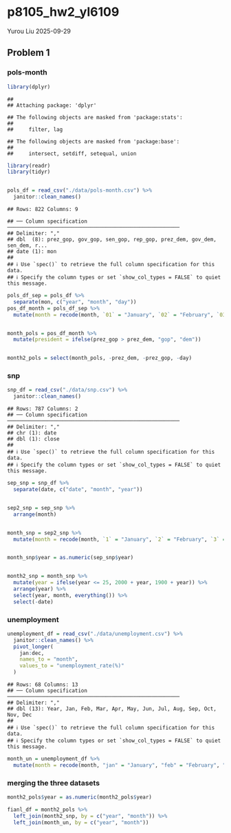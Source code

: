 p8105_hw2_yl6109
================
Yurou Liu
2025-09-29

## Problem 1

### pols-month

``` r
library(dplyr)
```

    ## 
    ## Attaching package: 'dplyr'

    ## The following objects are masked from 'package:stats':
    ## 
    ##     filter, lag

    ## The following objects are masked from 'package:base':
    ## 
    ##     intersect, setdiff, setequal, union

``` r
library(readr)
library(tidyr)


pols_df = read_csv("./data/pols-month.csv") %>%
  janitor::clean_names()
```

    ## Rows: 822 Columns: 9

    ## ── Column specification ────────────────────────────────────────────────────────
    ## Delimiter: ","
    ## dbl  (8): prez_gop, gov_gop, sen_gop, rep_gop, prez_dem, gov_dem, sen_dem, r...
    ## date (1): mon
    ## 
    ## ℹ Use `spec()` to retrieve the full column specification for this data.
    ## ℹ Specify the column types or set `show_col_types = FALSE` to quiet this message.

``` r
pols_df_sep = pols_df %>% 
  separate(mon, c("year", "month", "day")) 
pos_df_month = pols_df_sep %>% 
  mutate(month = recode(month, `01` = "January", `02` = "February", `03` = "March", `04` = "April", `05` = "May", `06` = "June", `07` = "July", `08` = "August", `09` = "September", `10` = "October", `11` = "November", `12` = "December"))


month_pols = pos_df_month %>% 
  mutate(president = ifelse(prez_gop > prez_dem, "gop", "dem")) 


month2_pols = select(month_pols, -prez_dem, -prez_gop, -day)
```

### snp

``` r
snp_df = read_csv("./data/snp.csv") %>% 
  janitor::clean_names()
```

    ## Rows: 787 Columns: 2
    ## ── Column specification ────────────────────────────────────────────────────────
    ## Delimiter: ","
    ## chr (1): date
    ## dbl (1): close
    ## 
    ## ℹ Use `spec()` to retrieve the full column specification for this data.
    ## ℹ Specify the column types or set `show_col_types = FALSE` to quiet this message.

``` r
sep_snp = snp_df %>%
  separate(date, c("date", "month", "year"))


sep2_snp = sep_snp %>% 
  arrange(month)


month_snp = sep2_snp %>% 
  mutate(month = recode(month, `1` = "January", `2` = "February", `3` = "March", `4` = "April")) 


month_snp$year = as.numeric(sep_snp$year)


month2_snp = month_snp %>% 
  mutate(year = ifelse(year <= 25, 2000 + year, 1900 + year)) %>% 
  arrange(year) %>% 
  select(year, month, everything()) %>% 
  select(-date)
```

### unemployment

``` r
unemployment_df = read_csv("./data/unemployment.csv") %>% 
  janitor::clean_names() %>% 
  pivot_longer(
    jan:dec, 
    names_to = "month",
    values_to = "unemployment_rate(%)"
  )
```

    ## Rows: 68 Columns: 13
    ## ── Column specification ────────────────────────────────────────────────────────
    ## Delimiter: ","
    ## dbl (13): Year, Jan, Feb, Mar, Apr, May, Jun, Jul, Aug, Sep, Oct, Nov, Dec
    ## 
    ## ℹ Use `spec()` to retrieve the full column specification for this data.
    ## ℹ Specify the column types or set `show_col_types = FALSE` to quiet this message.

``` r
month_un = unemployment_df %>% 
  mutate(month = recode(month, "jan" = "January", "feb" = "February", "mar" = "March", "apr" = "April", "may" = "May", "jun" = "June", "jul" = "July", "aug" = "August", "sep" = "September", "oct" = "October", "nov" = "November", "dec" = "December"))
```

### merging the three datasets

``` r
month2_pols$year = as.numeric(month2_pols$year)

fianl_df = month2_pols %>% 
  left_join(month2_snp, by = c("year", "month")) %>% 
  left_join(month_un, by = c("year", "month"))
```
